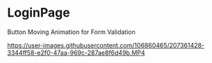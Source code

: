 # LoginPage
 Button Moving Animation for Form Validation


https://user-images.githubusercontent.com/106860465/207361428-3344ff58-e2f0-47aa-969c-287ae8f6d49b.MP4

